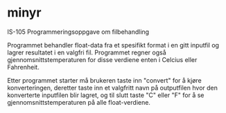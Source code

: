 # minyr
IS-105 Programmeringsoppgave om filbehandling

Programmet behandler float-data fra et spesifikt format i en gitt inputfil og lagrer resultatet i en valgfri fil.
Programmet regner også gjennomsnittstemperaturen for disse verdiene enten i Celcius eller Fahrenheit. 

Etter programmet starter må brukeren taste inn "convert" for å kjøre konverteringen,
deretter taste inn et valgfritt navn på outputfilen hvor den konverterte inputfilen blir lagret, 
og til slutt taste "C" eller "F" for å se gjennomsnittstemperaturen på alle float-verdiene.